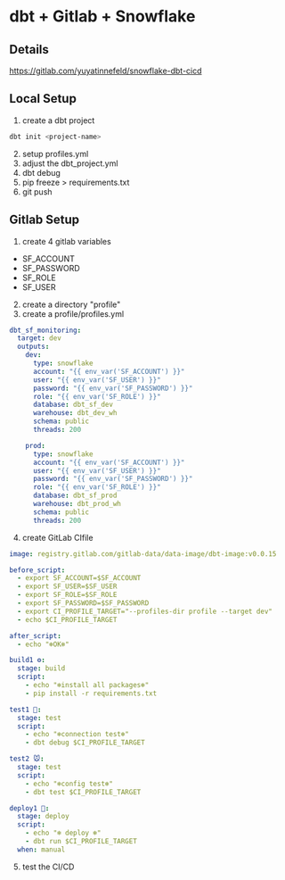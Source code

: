 # dbt + Gitlab + Snowflake

## Details
https://gitlab.com/yuyatinnefeld/snowflake-dbt-cicd


## Local Setup
1. create a dbt project
```bash
dbt init <project-name>
```
2. setup profiles.yml
3. adjust the dbt_project.yml
4. dbt debug
5. pip freeze > requirements.txt
6. git push

## Gitlab Setup

1. create 4 gitlab variables
- SF_ACCOUNT
- SF_PASSWORD
- SF_ROLE
- SF_USER
2. create a directory "profile"
3. create a profile/profiles.yml

```yml
dbt_sf_monitoring:
  target: dev
  outputs:
    dev:
      type: snowflake
      account: "{{ env_var('SF_ACCOUNT') }}"
      user: "{{ env_var('SF_USER') }}"
      password: "{{ env_var('SF_PASSWORD') }}"
      role: "{{ env_var('SF_ROLE') }}"
      database: dbt_sf_dev
      warehouse: dbt_dev_wh
      schema: public
      threads: 200

    prod:
      type: snowflake
      account: "{{ env_var('SF_ACCOUNT') }}"
      user: "{{ env_var('SF_USER') }}"
      password: "{{ env_var('SF_PASSWORD') }}"
      role: "{{ env_var('SF_ROLE') }}"
      database: dbt_sf_prod
      warehouse: dbt_prod_wh
      schema: public
      threads: 200
```
4. create GitLab CIfile

```yml
image: registry.gitlab.com/gitlab-data/data-image/dbt-image:v0.0.15

before_script:
  - export SF_ACCOUNT=$SF_ACCOUNT
  - export SF_USER=$SF_USER  
  - export SF_ROLE=$SF_ROLE
  - export SF_PASSWORD=$SF_PASSWORD
  - export CI_PROFILE_TARGET="--profiles-dir profile --target dev"
  - echo $CI_PROFILE_TARGET

after_script:
  - echo "❄️OK❄️"

build1 ⚙️:
  stage: build
  script:
    - echo "❄️install all packages❄️"
    - pip install -r requirements.txt

test1 🦖:
  stage: test
  script:
    - echo "❄️connection test❄️"
    - dbt debug $CI_PROFILE_TARGET

test2 🐭:
  stage: test
  script:
    - echo "❄️config test❄️"
    - dbt test $CI_PROFILE_TARGET

deploy1 🚀:
  stage: deploy
  script:
    - echo "❄️ deploy ❄️"
    - dbt run $CI_PROFILE_TARGET
  when: manual
```

5. test the CI/CD

